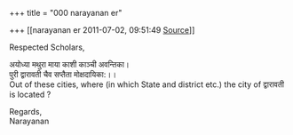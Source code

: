 +++
title = "000 narayanan er"

+++
[[narayanan er	2011-07-02, 09:51:49 [Source](https://groups.google.com/g/bvparishat/c/P0X-zrH2qgo)]]



Respected Scholars,  
  

अयोध्या मथुरा माया काशी काञ्ची अवन्तिका।  
पुरी द्वारावती चैव सप्तैता मोक्षदायिका:।।  
Out of these cities, where (in which State and district etc.) the city of द्वारावती is located ?

Regards,  
Narayanan

  

